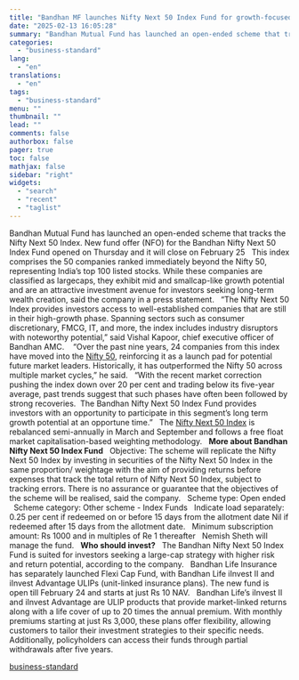 ```yaml
---
title: "Bandhan MF launches Nifty Next 50 Index Fund for growth-focused investors"
date: "2025-02-13 16:05:28"
summary: "Bandhan Mutual Fund has launched an open-ended scheme that tracks the Nifty Next 50 Index. New fund offer (NFO) for the Bandhan Nifty Next 50 Index Fund opened on Thursday and it will close on February 25 This index comprises the 50 companies ranked immediately beyond the Nifty 50, representing..."
categories:
  - "business-standard"
lang:
  - "en"
translations:
  - "en"
tags:
  - "business-standard"
menu: ""
thumbnail: ""
lead: ""
comments: false
authorbox: false
pager: true
toc: false
mathjax: false
sidebar: "right"
widgets:
  - "search"
  - "recent"
  - "taglist"
---
```


Bandhan Mutual Fund has launched an open-ended scheme that tracks the Nifty Next 50 Index. New fund offer (NFO) for the Bandhan Nifty Next 50 Index Fund opened on Thursday and it will close on February 25
 
This index comprises the 50 companies ranked immediately beyond the Nifty 50, representing India’s top 100 listed stocks. While these companies are classified as largecaps, they exhibit mid and smallcap-like growth potential and are an attractive investment avenue for investors seeking long-term wealth creation, said the company in a press statement.
 
“The Nifty Next 50 Index provides investors access to well-established companies that are still in their high-growth phase. Spanning sectors such as consumer discretionary, FMCG, IT, and more, the index includes industry disruptors with noteworthy potential,” said Vishal Kapoor, chief executive officer of Bandhan AMC. 
 
“Over the past nine years, 24 companies from this index have moved into the [Nifty 50](https://www.business-standard.com/markets/nse-nifty-indices-20559), reinforcing it as a launch pad for potential future market leaders. Historically, it has outperformed the Nifty 50 across multiple market cycles,” he said.
 
“With the recent market correction pushing the index down over 20 per cent and trading below its five-year average, past trends suggest that such phases have often been followed by strong recoveries.  The Bandhan Nifty Next 50 Index Fund provides investors with an opportunity to participate in this segment’s long term growth potential at an opportune time.”
 
The [Nifty Next 50 Index](https://www.business-standard.com/markets/news/hyundai-swiggy-may-join-nifty-next-50-amid-index-rebalancing-changes-125012000977_1.html) is rebalanced semi-annually in March and September and follows a free float market capitalisation-based weighting methodology.
 
**More about Bandhan Nifty Next 50 Index Fund**
 
Objective: The scheme will replicate the Nifty Next 50 Index by investing in securities of the Nifty Next 50 Index in the same proportion/ weightage with the aim of providing returns before expenses that track the total return of Nifty Next 50 Index, subject to tracking errors. There is no assurance or guarantee that the objectives of the scheme will be realised, said the company.
 
Scheme type: Open ended
 
Scheme category: Other scheme - Index Funds
 
Indicate load separately: 0.25 per cent if redeemed on or before 15 days from the allotment date Nil if redeemed after 15 days from the allotment date.
 
Minimum subscription amount: Rs 1000 and in multiples of Re 1 thereafter
 
Nemish Sheth will manage the fund.
 
**Who should invest?**
 
The Bandhan Nifty Next 50 Index Fund is suited for investors seeking a large-cap strategy with higher risk and return potential, according to the company.
 
Bandhan Life Insurance has separately launched Flexi Cap Fund, with Bandhan Life iInvest II and iInvest Advantage ULIPs (unit-linked insurance plans). The new fund is open till February 24 and starts at just Rs 10 NAV.
 
Bandhan Life’s iInvest II and iInvest Advantage are ULIP products that provide market-linked returns along with a life cover of up to 20 times the annual premium. With monthly premiums starting at just Rs 3,000, these plans offer flexibility, allowing customers to tailor their investment strategies to their specific needs. Additionally, policyholders can access their funds through partial withdrawals after five years.

[business-standard](https://www.business-standard.com/finance/personal-finance/bandhan-mf-launches-nifty-next-50-index-fund-for-growth-focused-investors-125021300764_1.html)
